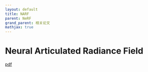 ```yaml
---
layout: default
title: NARF
parent: NeRF
grand_parent: 相关论文
mathjax: true
---
```


# Neural Articulated Radiance Field

[pdf](https://arxiv.org/pdf/2104.03110.pdf)
